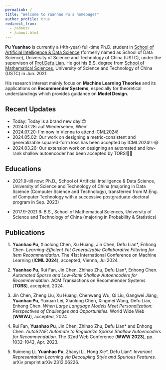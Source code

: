 ```yaml
---
permalink: /
title: "Welcome to Yuanhao Pu's homepage!"
author_profile: true
redirect_from: 
  - /about/
  - /about.html
---
```



**Pu Yuanhao** is currently a (4th-year) full-time Ph.D. student in [School of Artificial Intelligence & Data Science](https://saids.ustc.edu.cn) (formerly named as School of Data Science), University of Science and Technology of China (USTC), under the supervison of [Prof.Defu Lian](https://faculty.ustc.edu.cn/liandefu). He got his B.S. degree from [School of Mathematical Sciences](https://math.ustc.edu.cn/), University of Science and Technology of China (USTC) in Jun. 2021.

His research interest mainly focus on **Machine Learning Theories** and its applications on **Recommender Systems**, especially for theoretical understandings which provides guidance on **Model Design**.

Recent Updates
------
- Today: Today is a brand new day!😊
- 2024.07.28: auf Wiedersehen, Wien!
- 2024.07.20: I'm now in Vienna to attend ICML2024!
- 2024.05.02: Our work on designing a metric-consistent and generalizable squared-form loss has been accepted by ICML2024!✨😆
- 2024.03.26: Our extension work on designing an automated and low-rank shallow autoencoder has been accepted by TORS!🌟😉

Educations
------
- 2021.9-till now: Ph.D., School of Artificial Intelligence & Data Science, University of Science and Technology of China (majoring in Data Science (Computer Science and Technology), transferred from M.Eng. of Computer Technology with a successive postgraduate-doctoral program in Sep. 2023)
  
- 2017.9-2021.6: B.S., School of Mathematical Sciences, University of Science and Technology of China (majoring in Probablilty & Statistics)


Publications
------

1. **Yuanhao Pu**, Xiaolong Chen, Xu Huang, Jin Chen, Defu Lian\*, Enhong Chen. *Learning-Efficient Yet Generalizable Collaborative Filtering for Item Recommendation.* The 41st International Conference on Machine Learning (**ICML 2024**), accepted, Vienna, Jul 2024.

2. **Yuanhao Pu**, Rui Fan, Jin Chen, Zhihao Zhu, Defu Lian\*, Enhong Chen. *Automated Sparse and Low-Rank Shallow Autoencoders for Recommendation.* ACM Transactions on Recommender Systems (**TORS**), accepted, 2024.

3. Jin Chen, Zheng Liu, Xu Huang, Chenwang Wu, Qi Liu, Gangwei Jiang, **Yuanhao Pu**, Yuxuan Lei, Xiaolong Chen, Xingmei Wang, Defu Lian, Enhong Chen. *When Large Language Models Meet Personalization: Perspectives of Challenges and Opportunities.* World Wide Web (**WWWJ**), accepted, 2024

4. Rui Fan, **Yuanhao Pu**, Jin Chen, Zhihao Zhu, Defu Lian\* and Enhong Chen. *AutoS2AE: Automate to Regularize Sparse Shallow Autoencoders for Recommendation.*  The 32nd Web Conference (**WWW 2023**), pp. 1032-1042, Apr. 2023.

5. Ruimeng Li, **Yuanhao Pu**, Zhaoyi Li, Hong Xie\*, Defu Lian\*. *Invariant Representation Learning via Decoupling Style and Spurious Features.* arXiv preprint arXiv:2312.06226.
